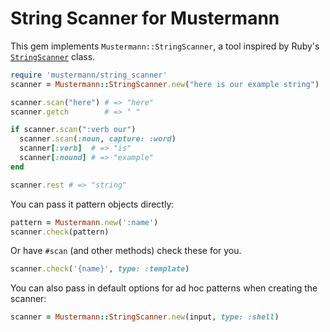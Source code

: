 # String Scanner for Mustermann

This gem implements `Mustermann::StringScanner`, a tool inspired by Ruby's [`StringScanner`]() class.

``` ruby
require 'mustermann/string_scanner'
scanner = Mustermann::StringScanner.new("here is our example string")

scanner.scan("here") # => "here"
scanner.getch        # => " "

if scanner.scan(":verb our")
  scanner.scan(:noun, capture: :word)
  scanner[:verb]  # => "is"
  scanner[:nound] # => "example"
end

scanner.rest # => "string"
```

You can pass it pattern objects directly:

``` ruby
pattern = Mustermann.new(':name')
scanner.check(pattern)
```

Or have `#scan` (and other methods) check these for you.

``` ruby
scanner.check('{name}', type: :template)
```

You can also pass in default options for ad hoc patterns when creating the scanner:

``` ruby
scanner = Mustermann::StringScanner.new(input, type: :shell)
```